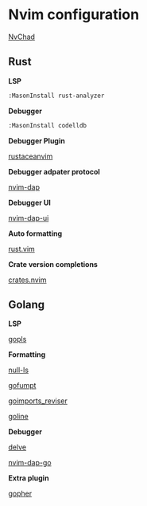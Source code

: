 # Nvim configuration

[NvChad](https://nvchad.com/)

## Rust

**LSP**

```bash
:MasonInstall rust-analyzer
```

**Debugger**

```bash
:MasonInstall codelldb
```

**Debugger Plugin**

[rustaceanvim](https://github.com/mrcjkb/rustaceanvim)

**Debugger adpater protocol**

[nvim-dap](https://github.com/mfussenegger/nvim-dap)

**Debugger UI**

[nvim-dap-ui](https://github.com/rcarriga/nvim-dap-ui)

**Auto formatting**

[rust.vim](https://github.com/rust-lang/rust.vim)

**Crate version completions**

[crates.nvim](https://github.com/saecki/crates.nvim)

## Golang

**LSP**

[gopls](https://github.com/golang/tools/tree/master/gopls)

**Formatting**

[null-ls](https://github.com/jose-elias-alvarez/null-ls.nvim)

[gofumpt](https://github.com/mvdan/gofumpt)

[goimports_reviser](https://github.com/incu6us/goimports-reviser)

[goline](https://github.com/segmentio/golines)

**Debugger**

[delve](https://github.com/go-delve/delve)

[nvim-dap-go](https://github.com/leoluz/nvim-dap-go)

**Extra plugin**

[gopher](https://github.com/olexsmir/gopher.nvim)

